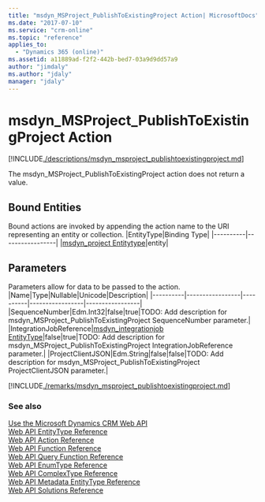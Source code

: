 ```yaml
---
title: "msdyn_MSProject_PublishToExistingProject Action| MicrosoftDocs"
ms.date: "2017-07-10"
ms.service: "crm-online"
ms.topic: "reference"
applies_to:
  - "Dynamics 365 (online)"
ms.assetid: a11889ad-f2f2-442b-bed7-03a9d9dd57a9
author: "jimdaly"
ms.author: "jdaly"
manager: "jdaly"
---
```

# msdyn_MSProject_PublishToExistingProject Action
[!INCLUDE[./descriptions/msdyn_msproject_publishtoexistingproject.md](./descriptions/msdyn_msproject_publishtoexistingproject.md)]

The msdyn_MSProject_PublishToExistingProject action does not return a value.

## Bound Entities 
Bound actions are invoked by appending the action name to the URI representing an entity or collection.
|EntityType|Binding Type|
|----------|-----------------|
|[msdyn_project Entitytype](../entitytypes/msdyn_project.md)|entity|

## Parameters 
Parameters allow for data to be passed to the action.
|Name|Type|Nullable|Unicode|Description|
|----------|-----------------|----------|-----------------|-----------------|  
|SequenceNumber|Edm.Int32|false|true|TODO: Add description for msdyn_MSProject_PublishToExistingProject SequenceNumber parameter.|
|IntegrationJobReference|[msdyn_integrationjob EntityType](../entitytypes/msdyn_integrationjob.md)|false|true|TODO: Add description for msdyn_MSProject_PublishToExistingProject IntegrationJobReference parameter.|
|ProjectClientJSON|Edm.String|false|false|TODO: Add description for msdyn_MSProject_PublishToExistingProject ProjectClientJSON parameter.|





[!INCLUDE[./remarks/msdyn_msproject_publishtoexistingproject.md](./remarks/msdyn_msproject_publishtoexistingproject.md)]

### See also  
 [Use the Microsoft Dynamics CRM Web API](https://msdn.microsoft.com/library/mt593051.aspx)<br />
 [Web API EntityType Reference](../entitytypereference.md)<br />
 [Web API Action Reference](../actionreference.md)<br />
 [Web API Function Reference](../functionreference.md)<br />
 [Web API Query Function Reference](../queryfunctionreference.md)<br />
 [Web API EnumType Reference](../enumtypereference.md)<br />
 [Web API ComplexType Reference](../complextypereference.md)<br />
 [Web API Metadata EntityType Reference](../entitytypereference.md)<br />
 [Web API Solutions Reference](../solutionreference.md)<br />